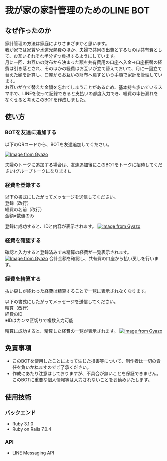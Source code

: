# 我が家の家計管理のためのLINE BOT

## なぜ作ったのか
家計管理の方法は家庭によりさまざまかと思います。  
我が家では家賃や水道光熱費のほか、夫婦で共同の出費とするものは共有費として、お互いそれぞれ半分ずつ負担するようにしています。  
月に一回、お互いの財布から決まった額を共有費用の口座へ入金→口座振替の経費は引き落とされ、そのほかの経費はお互いが立て替えておいて、月に一回立て替えた額を計算し、口座からお互いの財布へ戻すという手順で家計を管理しています。  
お互いが立て替えた金額を忘れてしまうことがあるため、基本持ち歩いているスマホで、LINEを使って記録できると支払いの都度入力でき、経費の申告漏れをなくせると考えこのBOTを作成しました。

## 使い方
### BOTを友達に追加する

以下のQRコードから、BOTを友達追加してください。

[![Image from Gyazo](https://i.gyazo.com/43b47d1728026f32ecedb53b9af7e9e9.png)](https://gyazo.com/43b47d1728026f32ecedb53b9af7e9e9)

夫婦のトークに追加する場合は、友達追加後にこのBOTをトークに招待してください(グループトークになります)。

### 経費を登録する

以下の書式にしたがってメッセージを送信してください。  
登録（改行）  
経費の名前（改行）  
金額※数値のみ

登録に成功すると、IDと内容が表示されます。
[![Image from Gyazo](https://i.gyazo.com/7fa9a7ef13db3d5886790aecd5d7a29d.png)](https://gyazo.com/7fa9a7ef13db3d5886790aecd5d7a29d)

### 経費を確認する

確認と入力すると登録済みで未精算の経費が一覧表示されます。
[![Image from Gyazo](https://i.gyazo.com/26fde87e9a5f0d765f548d3caf84ce8b.png)](https://gyazo.com/26fde87e9a5f0d765f548d3caf84ce8b)
合計金額を確認し、共有費の口座から払い戻しを行います。

### 経費を精算する

払い戻しが終わった経費は精算することで一覧に表示されなくなります。

以下の書式にしたがってメッセージを送信してください。  
精算（改行）  
経費のID   
※IDはカンマ区切りで複数入力可能

精算に成功すると、精算した経費の一覧が表示されます。
[![Image from Gyazo](https://i.gyazo.com/8762c62c20695901e5a8f8c67ad20574.png)](https://gyazo.com/8762c62c20695901e5a8f8c67ad20574)

## 免責事項
- このBOTを使用したことによって生じた損害等について、制作者は一切の責任を負いかねますのでご了承ください。
- 作成にあたり注意はしておりますが、不具合が無いことを保証できません。このBOTに重要な個人情報等は入力されないことをお勧めいたします。

## 使用技術
### バックエンド
- Ruby 3.1.0
- Ruby on Rails 7.0.4

### API
- LINE Messaging API

